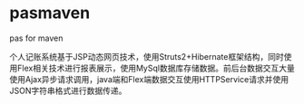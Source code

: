 pasmaven
========

pas for maven

个人记账系统基于JSP动态网页技术，使用Struts2+Hibernate框架结构，同时使用Flex相关技术进行报表展示，使用MySql数据库存储数据。前后台数据交互大量使用Ajax异步请求调用，java端和Flex端数据交互使用HTTPService请求并使用JSON字符串格式进行数据传递。